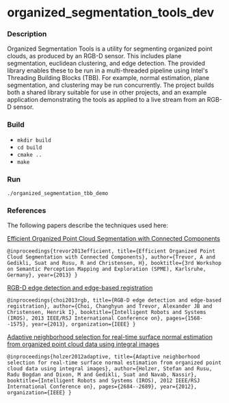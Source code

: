 organized_segmentation_tools_dev
================================

### Description

Organized Segmentation Tools is a utility for segmenting organized point clouds, as produced by an RGB-D sensor.  This includes plane segmentation, euclidean clustering, and edge detection.  The provided library enables these to be run in a multi-threaded pipeline using Intel's Threading Building Blocks (TBB).  For example, normal estimation, plane segmentation, and clustering may be run concurrently.  The project builds both a shared library suitable for use in other projects, and an example application demonstrating the tools as applied to a live stream from an RGB-D sensor.

### Build

* `mkdir build`
* `cd build`
* `cmake ..`
* `make`

### Run

`./organized_segmentation_tbb_demo`

### References

The following papers describe the techniques used here:

[Efficient Organized Point Cloud Segmentation with Connected Components](http://www.cc.gatech.edu/~atrevor/resources/publications/spme_2013_segmentation.pdf)

 `@inproceedings{trevor2013efficient,
  title={Efficient Organized Point Cloud Segmentation with Connected Components},
  author={Trevor, A and Gedikli, Suat and Rusu, R and Christensen, H},
  booktitle={3rd Workshop on Semantic Perception Mapping and Exploration (SPME), Karlsruhe, Germany},
  year={2013}
}`

[RGB-D edge detection and edge-based registration](http://www.cc.gatech.edu/~cchoi/Publications_files/Choi13iros_edge.pdf)

`@inproceedings{choi2013rgb,
  title={RGB-D edge detection and edge-based registration},
  author={Choi, Changhyun and Trevor, Alexander JB and Christensen, Henrik I},
  booktitle={Intelligent Robots and Systems (IROS), 2013 IEEE/RSJ International Conference on},
  pages={1568--1575},
  year={2013},
  organization={IEEE}
}`

[Adaptive neighborhood selection for real-time surface normal estimation from organized point cloud data using integral images](http://ieeexplore.ieee.org/xpls/abs_all.jsp?arnumber=6385999&tag=1)

 `@inproceedings{holzer2012adaptive,
  title={Adaptive neighborhood selection for real-time surface normal estimation from organized point cloud data using integral images},
  author={Holzer, Stefan and Rusu, Radu Bogdan and Dixon, M and Gedikli, Suat and Navab, Nassir},
  booktitle={Intelligent Robots and Systems (IROS), 2012 IEEE/RSJ International Conference on},
  pages={2684--2689},
  year={2012},
  organization={IEEE}
}`
